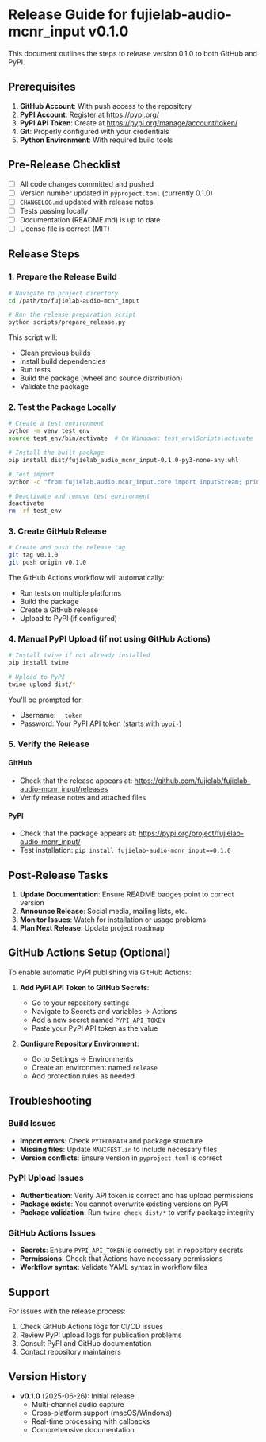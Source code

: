 # Release Guide for fujielab-audio-mcnr_input v0.1.0

This document outlines the steps to release version 0.1.0 to both GitHub and PyPI.

## Prerequisites

1. **GitHub Account**: With push access to the repository
2. **PyPI Account**: Register at https://pypi.org/
3. **PyPI API Token**: Create at https://pypi.org/manage/account/token/
4. **Git**: Properly configured with your credentials
5. **Python Environment**: With required build tools

## Pre-Release Checklist

- [ ] All code changes committed and pushed
- [ ] Version number updated in `pyproject.toml` (currently 0.1.0)
- [ ] `CHANGELOG.md` updated with release notes
- [ ] Tests passing locally
- [ ] Documentation (README.md) is up to date
- [ ] License file is correct (MIT)

## Release Steps

### 1. Prepare the Release Build

```bash
# Navigate to project directory
cd /path/to/fujielab-audio-mcnr_input

# Run the release preparation script
python scripts/prepare_release.py
```

This script will:
- Clean previous builds
- Install build dependencies
- Run tests
- Build the package (wheel and source distribution)
- Validate the package

### 2. Test the Package Locally

```bash
# Create a test environment
python -m venv test_env
source test_env/bin/activate  # On Windows: test_env\Scripts\activate

# Install the built package
pip install dist/fujielab_audio_mcnr_input-0.1.0-py3-none-any.whl

# Test import
python -c "from fujielab.audio.mcnr_input.core import InputStream; print('Import successful')"

# Deactivate and remove test environment
deactivate
rm -rf test_env
```

### 3. Create GitHub Release

```bash
# Create and push the release tag
git tag v0.1.0
git push origin v0.1.0
```

The GitHub Actions workflow will automatically:
- Run tests on multiple platforms
- Build the package
- Create a GitHub release
- Upload to PyPI (if configured)

### 4. Manual PyPI Upload (if not using GitHub Actions)

```bash
# Install twine if not already installed
pip install twine

# Upload to PyPI
twine upload dist/*
```

You'll be prompted for:
- Username: `__token__`
- Password: Your PyPI API token (starts with `pypi-`)

### 5. Verify the Release

#### GitHub
- Check that the release appears at: https://github.com/fujielab/fujielab-audio-mcnr_input/releases
- Verify release notes and attached files

#### PyPI
- Check that the package appears at: https://pypi.org/project/fujielab-audio-mcnr_input/
- Test installation: `pip install fujielab-audio-mcnr_input==0.1.0`

## Post-Release Tasks

1. **Update Documentation**: Ensure README badges point to correct version
2. **Announce Release**: Social media, mailing lists, etc.
3. **Monitor Issues**: Watch for installation or usage problems
4. **Plan Next Release**: Update project roadmap

## GitHub Actions Setup (Optional)

To enable automatic PyPI publishing via GitHub Actions:

1. **Add PyPI API Token to GitHub Secrets**:
   - Go to your repository settings
   - Navigate to Secrets and variables → Actions
   - Add a new secret named `PYPI_API_TOKEN`
   - Paste your PyPI API token as the value

2. **Configure Repository Environment**:
   - Go to Settings → Environments
   - Create an environment named `release`
   - Add protection rules as needed

## Troubleshooting

### Build Issues
- **Import errors**: Check `PYTHONPATH` and package structure
- **Missing files**: Update `MANIFEST.in` to include necessary files
- **Version conflicts**: Ensure version in `pyproject.toml` is correct

### PyPI Upload Issues
- **Authentication**: Verify API token is correct and has upload permissions
- **Package exists**: You cannot overwrite existing versions on PyPI
- **Package validation**: Run `twine check dist/*` to verify package integrity

### GitHub Actions Issues
- **Secrets**: Ensure `PYPI_API_TOKEN` is correctly set in repository secrets
- **Permissions**: Check that Actions have necessary permissions
- **Workflow syntax**: Validate YAML syntax in workflow files

## Support

For issues with the release process:
1. Check GitHub Actions logs for CI/CD issues
2. Review PyPI upload logs for publication problems
3. Consult PyPI and GitHub documentation
4. Contact repository maintainers

## Version History

- **v0.1.0** (2025-06-26): Initial release
  - Multi-channel audio capture
  - Cross-platform support (macOS/Windows)
  - Real-time processing with callbacks
  - Comprehensive documentation
